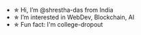 - ✯ Hi, I’m @shrestha-das from India
- ✯ I’m interested in WebDev, Blockchain, AI
- ✯ Fun fact: I'm college-dropout

<!---
shrestha-das/shrestha-das is a ✨ special ✨ repository because its `README.md` (this file) appears on your GitHub profile.
You can click the Preview link to take a look at your changes.
--->
